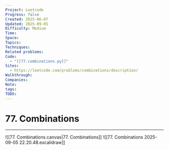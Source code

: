 ```yaml
---
Project: Leetcode
Progress: false
Created: 2025-06-07
Updated: 2025-09-05
Difficulty: Medium
Time:
Space:
Topics:
Techniques:
Related problems:
Code:
  - "[[77.combinations.py]]"
Sites:
  - https://leetcode.com/problems/combinations/description/
Walkthrough:
Companies:
Note:
tags:
TODO:
---
```

# 77. Combinations
---
![[77. Combinations.canvas|77. Combinations]]
![[77. Combinations 2025-09-05 22.20.48.excalidraw]]
